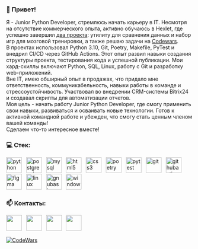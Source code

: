 ### :wave: Привет! 
Я - Junior Python Developer, стремлюсь начать карьеру в IT. Несмотря на отсутствие коммерческого опыта, активно обучаюсь в Hexlet, где успешно завершил [два проекта](<https://github.com/MD-shka?tab=repositories&q=&type=&language=&sort=stargazers>): утилиту для сравнения данных и набор игр для мозговой тренировки, а также решаю задачи на [Codewars](<https://www.codewars.com/users/MD-shka>).    
В проектах использовал Python 3.10, Git, Poetry, Makefile, PyTest и внедрил CI/CD через GitHub Actions. Этот опыт развил навыки создания структуры проекта, тестирования кода и успешной публикации. Мои хард-скиллы включают Python, SQL, Linux, работу с Git и разработку web-приложений.    
Вне IT, имею обширный опыт в продажах, что придало мне ответственность, коммуникабельность, навыки работы в команде и стрессоустойчивость. Участвовал во внедрении CRM-системы Bitrix24 и создавал скрипты для автоматизации отчетов.    
Моя цель - начать работу Junior Python Developer, где смогу применить свои навыки, развиваться и осваивать новые технологии. Готов к активной командной работе и убежден, что смогу стать ценным членом вашей команды!    
Сделаем что-то интересное вместе!

### :computer: Cтек:
[<img src="https://cdn.simpleicons.org/python" title="python" alt="python" height="42" width="42" style="pointer-events: none;">](#)
![]()
![]()
[<img src="https://cdn.simpleicons.org/postgresql" title="postgresql" alt="postgresql" height="42" width="42" style="pointer-events: none;">](#)
![]()
![]()
[<img src="https://cdn.simpleicons.org/mysql" title="mysql" alt="mysql" height="42" width="42" style="pointer-events: none;">](#)
![]()
![]()
[<img src="https://cdn.simpleicons.org/html5" title="html5" alt="html5" height="42" width="42" style="pointer-events: none;">](#)
![]()
![]()
[<img src="https://cdn.simpleicons.org/css3" title="css3" alt="css3" height="42" width="42" style="pointer-events: none;">](#)
![]()
![]()
[<img src="https://cdn.simpleicons.org/poetry" title="poetry" alt="poetry" height="42" width="42" style="pointer-events: none;">](#)
![]()
![]()
[<img src="https://cdn.simpleicons.org/pytest" title="pytest" alt="pytest" height="42" width="42" style="pointer-events: none;">](#)
![]()
![]()
[<img src="https://cdn.simpleicons.org/git" title="git" alt="git" height="42" width="42" style="pointer-events: none;">](#)
![]()
![]()
[<img src="https://cdn.simpleicons.org/githubactions" title="githubactions" alt="githubactions" height="42" width="42" style="pointer-events: none;">](#)
![]()
![]()
[<img src="https://cdn.simpleicons.org/figma" title="figma" alt="figma" height="42" width="42" style="pointer-events: none;">](#)
![]()
![]()
[<img src="https://cdn.simpleicons.org/linux" title="linux" alt="linux" height="42" width="42" style="pointer-events: none;">](#)
![]()
![]()
[<img src="https://cdn.simpleicons.org/gnubash" title="gnubash" alt="gnubash" height="42" width="42" style="pointer-events: none;">](#)
![]()
![]()
[<img src="https://cdn.simpleicons.org/windows" title="windows" alt="windows" height="42" width="42" style="pointer-events: none;">](#)


### :mailbox: Контакты:
[<img src="https://cdn.simpleicons.org/telegram" height="42" width="42">](https://t.me/md_shka)
![]()
![]()
[<img src="https://cdn.simpleicons.org/gmail" height="42" width="42">](mailto:pe.egorov@gmail.com)
![]()
![]()
[<img src="https://cdn.simpleicons.org/whatsapp" height="42" width="42">](https://wa.me/79219662918)
![]()
![]()
[<img src="https://cdn.simpleicons.org/linkedin" height="42" width="42">](https://www.linkedin.com/in/mikhail-egorov-5ab45b255)


[![CodeWars](https://www.codewars.com/users/MD-shka/badges/small)](https://www.codewars.com/dashboard)
